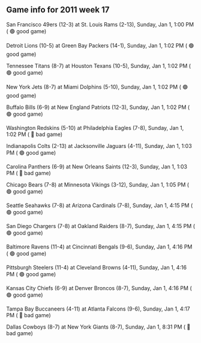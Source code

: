 ## Game info for 2011 week 17
San Francisco 49ers (12-3) at St. Louis Rams (2-13), Sunday, Jan 1, 1:00 PM (	:green_circle: good game)

Detroit Lions (10-5) at Green Bay Packers (14-1), Sunday, Jan 1, 1:02 PM (	:green_circle: good game)

Tennessee Titans (8-7) at Houston Texans (10-5), Sunday, Jan 1, 1:02 PM (	:green_circle: good game)

New York Jets (8-7) at Miami Dolphins (5-10), Sunday, Jan 1, 1:02 PM (	:green_circle: good game)

Buffalo Bills (6-9) at New England Patriots (12-3), Sunday, Jan 1, 1:02 PM (	:green_circle: good game)

Washington Redskins (5-10) at Philadelphia Eagles (7-8), Sunday, Jan 1, 1:02 PM (	:red_circle: bad game)

Indianapolis Colts (2-13) at Jacksonville Jaguars (4-11), Sunday, Jan 1, 1:03 PM (	:green_circle: good game)

Carolina Panthers (6-9) at New Orleans Saints (12-3), Sunday, Jan 1, 1:03 PM (	:red_circle: bad game)

Chicago Bears (7-8) at Minnesota Vikings (3-12), Sunday, Jan 1, 1:05 PM (	:green_circle: good game)



Seattle Seahawks (7-8) at Arizona Cardinals (7-8), Sunday, Jan 1, 4:15 PM (	:green_circle: good game)

San Diego Chargers (7-8) at Oakland Raiders (8-7), Sunday, Jan 1, 4:15 PM (	:green_circle: good game)

Baltimore Ravens (11-4) at Cincinnati Bengals (9-6), Sunday, Jan 1, 4:16 PM (	:green_circle: good game)

Pittsburgh Steelers (11-4) at Cleveland Browns (4-11), Sunday, Jan 1, 4:16 PM (	:green_circle: good game)

Kansas City Chiefs (6-9) at Denver Broncos (8-7), Sunday, Jan 1, 4:16 PM (	:green_circle: good game)

Tampa Bay Buccaneers (4-11) at Atlanta Falcons (9-6), Sunday, Jan 1, 4:17 PM (	:red_circle: bad game)



Dallas Cowboys (8-7) at New York Giants (8-7), Sunday, Jan 1, 8:31 PM (	:red_circle: bad game)

